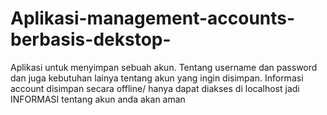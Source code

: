 # Aplikasi-management-accounts-berbasis-dekstop-
Aplikasi untuk menyimpan sebuah akun. Tentang username dan password dan juga kebutuhan lainya tentang akun yang ingin disimpan. Informasi account disimpan secara offline/ hanya dapat diakses di localhost jadi INFORMASI tentang akun anda akan aman

